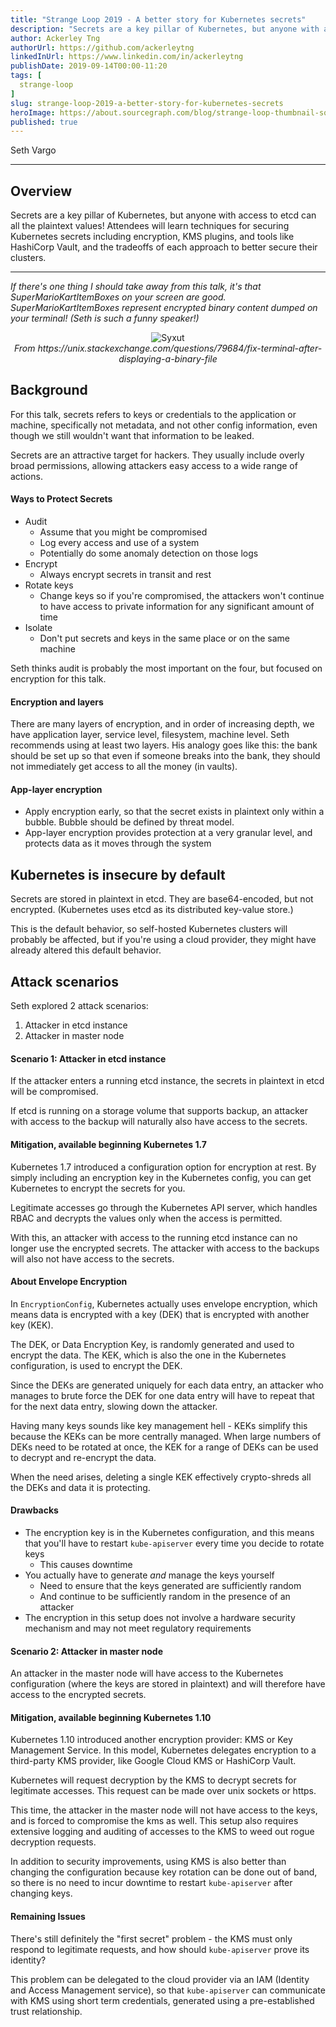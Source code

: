 ```yaml
---
title: "Strange Loop 2019 - A better story for Kubernetes secrets"
description: "Secrets are a key pillar of Kubernetes, but anyone with access to etcd can all the plaintext values! Attendees will learn techniques for securing Kubernetes secrets including encryption, KMS plugins, and tools like HashiCorp Vault, and the tradeoffs of each approach to better secure their clusters."
author: Ackerley Tng
authorUrl: https://github.com/ackerleytng
linkedInUrl: https://www.linkedin.com/in/ackerleytng
publishDate: 2019-09-14T00:00-11:20
tags: [
  strange-loop
]
slug: strange-loop-2019-a-better-story-for-kubernetes-secrets
heroImage: https://about.sourcegraph.com/blog/strange-loop-thumbnail-square-v2.jpg
published: true
---
```


<div className="container p-0 liveblog-presenters d-flex w-100 text-center">
  <div className="row m-0 w-100">
      <p className=" mr-12 m-0 w-100">
        <span className="liveblog-presenters__name">Seth Vargo</span>
        <a href="https://twitter.com/sethvargo" target="_blank" title="Twitter"><i className="fa fa-twitter pr-2"></i></a>
        <a href="https://github.com/sethvargo" target="_blank" title="GitHub"><i className="fa fa-github pr-2"></i></a>
        <a href="https://www.sethvargo.com/" target="_blank" title="Speaker's site"><i className="fa fa-globe pr-2"></i></a>
      </p>
  </div>
</div>

---

## Overview

Secrets are a key pillar of Kubernetes, but anyone with access to etcd can all the plaintext values! Attendees will learn techniques for securing Kubernetes secrets including encryption, KMS plugins, and tools like HashiCorp Vault, and the tradeoffs of each approach to better secure their clusters.

---

*If there's one thing I should take away from this talk, it's that SuperMarioKartItemBoxes on your screen are good. SuperMarioKartItemBoxes represent encrypted binary content dumped on your terminal! (Seth is such a funny speaker!)*

<center>
  <img src="https://i.stack.imgur.com/SYxut.png" alt="Syxut" />
  <br/>
  <i>From https://unix.stackexchange.com/questions/79684/fix-terminal-after-displaying-a-binary-file</i>
</center>

## Background

For this talk, secrets refers to keys or credentials to the application or machine, specifically not metadata, and not other config information, even though we still wouldn't want that information to be leaked.

Secrets are an attractive target for hackers. They usually include overly broad permissions, allowing attackers easy access to a wide range of actions.

#### Ways to Protect Secrets

+ Audit
  + Assume that you might be compromised
  + Log every access and use of a system
  + Potentially do some anomaly detection on those logs
+ Encrypt
  + Always encrypt secrets in transit and rest
+ Rotate keys
  + Change keys so if you're compromised, the attackers won't continue to have access to private information for any significant amount of time
+ Isolate
  + Don't put secrets and keys in the same place or on the same machine

Seth thinks audit is probably the most important on the four, but focused on encryption for this talk.

#### Encryption and layers

There are many layers of encryption, and in order of increasing depth, we have application layer, service level, filesystem, machine level. Seth recommends using at least two layers. His analogy goes like this: the bank should be set up so that even if someone breaks into the bank, they should not immediately get access to all the money (in vaults).

#### App-layer encryption

+ Apply encryption early, so that the secret exists in plaintext only within a bubble. Bubble should be defined by threat model.
+ App-layer encryption provides protection at a very granular level, and protects data as it moves through the system

## Kubernetes is insecure by default

Secrets are stored in plaintext in etcd. They are base64-encoded, but not encrypted. (Kubernetes uses etcd as its distributed key-value store.)

This is the default behavior, so self-hosted Kubernetes clusters will probably be affected, but if you're using a cloud provider, they might have already altered this default behavior.

## Attack scenarios

Seth explored 2 attack scenarios:

1. Attacker in etcd instance
2. Attacker in master node

#### Scenario 1: Attacker in etcd instance

If the attacker enters a running etcd instance, the secrets in plaintext in etcd will be compromised.

If etcd is running on a storage volume that supports backup, an attacker with access to the backup will naturally also have access to the secrets.

#### Mitigation, available beginning Kubernetes 1.7

Kubernetes 1.7 introduced a configuration option for encryption at rest. By simply including an encryption key in the Kubernetes config, you can get Kubernetes to encrypt the secrets for you.

Legitimate accesses go through the Kubernetes API server, which handles RBAC and decrypts the values only when the access is permitted.

With this, an attacker with access to the running etcd instance can no longer use the encrypted secrets. The attacker with access to the backups will also not have access to the secrets.

#### About Envelope Encryption

In `EncryptionConfig`, Kubernetes actually uses envelope encryption, which means data is encrypted with a key (DEK) that is encrypted with another key (KEK).

The DEK, or Data Encryption Key, is randomly generated and used to encrypt the data. The KEK, which is also the one in the Kubernetes configuration, is used to encrypt the DEK.

Since the DEKs are generated uniquely for each data entry, an attacker who manages to brute force the DEK for one data entry will have to repeat that for the next data entry, slowing down the attacker.

Having many keys sounds like key management hell - KEKs simplify this because the KEKs can be more centrally managed. When large numbers of DEKs need to be rotated at once, the KEK for a range of DEKs can be used to decrypt and re-encrypt the data.

When the need arises, deleting a single KEK effectively crypto-shreds all the DEKs and data it is protecting.

#### Drawbacks

+ The encryption key is in the Kubernetes configuration, and this means that you'll have to restart `kube-apiserver` every time you decide to rotate keys
  + This causes downtime
+ You actually have to generate *and* manage the keys yourself
  + Need to ensure that the keys generated are sufficiently random
  + And continue to be sufficiently random in the presence of an attacker
+ The encryption in this setup does not involve a hardware security mechanism and may not meet regulatory requirements

#### Scenario 2: Attacker in master node

An attacker in the master node will have access to the Kubernetes configuration (where the keys are stored in plaintext) and will therefore have access to the encrypted secrets.

#### Mitigation, available beginning Kubernetes 1.10

Kubernetes 1.10 introduced another encryption provider: KMS or Key Management Service. In this model, Kubernetes delegates encryption to a third-party KMS provider, like Google Cloud KMS or HashiCorp Vault.

Kubernetes will request decryption by the KMS to decrypt secrets for legitimate accesses. This request can be made over unix sockets or https.

This time, the attacker in the master node will not have access to the keys, and is forced to compromise the kms as well. This setup also requires extensive logging and auditing of accesses to the KMS to weed out rogue decryption requests.

In addition to security improvements, using KMS is also better than changing the configuration because key rotation can be done out of band, so there is no need to incur downtime to restart `kube-apiserver` after changing keys.

#### Remaining Issues

There's still definitely the "first secret" problem - the KMS must only respond to legitimate requests, and how should `kube-apiserver` prove its identity?

This problem can be delegated to the cloud provider via an IAM (Identity and Access Management service), so that `kube-apiserver` can communicate with KMS using short term credentials, generated using a pre-established trust relationship.

